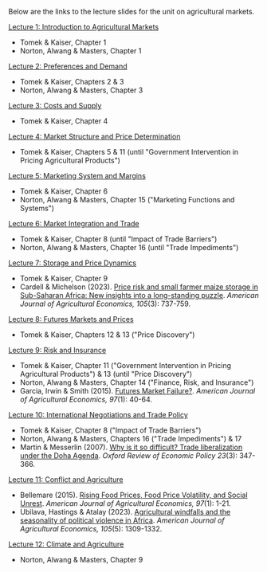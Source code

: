Below are the links to the lecture slides for the unit on agricultural markets.

[Lecture 1: Introduction to Agricultural Markets](https://davidubilava.com/agmarkets_slides/01-Intro.html)

- Tomek & Kaiser, Chapter 1
- Norton, Alwang & Masters, Chapter 1

[Lecture 2: Preferences and Demand](https://davidubilava.com/agmarkets_slides/02-Demand.html)

- Tomek & Kaiser, Chapters 2 & 3
- Norton, Alwang & Masters, Chapter 3

[Lecture 3: Costs and Supply](https://davidubilava.com/agmarkets_slides/03-Supply.html)

- Tomek & Kaiser, Chapter 4

[Lecture 4: Market Structure and Price Determination](https://davidubilava.com/agmarkets_slides/04-Prices.html)

- Tomek & Kaiser, Chapters 5 & 11 (until "Government Intervention in Pricing Agricultural Products")

[Lecture 5: Marketing System and Margins](https://davidubilava.com/agmarkets_slides/05-Vertical.html)

- Tomek & Kaiser, Chapter 6
- Norton, Alwang & Masters, Chapter 15 ("Marketing Functions and Systems")

[Lecture 6: Market Integration and Trade](https://davidubilava.com/agmarkets_slides/06-Spatial.html)

- Tomek & Kaiser, Chapter 8 (until "Impact of Trade Barriers")
- Norton, Alwang & Masters, Chapter 16 (until "Trade Impediments")

[Lecture 7: Storage and Price Dynamics](https://davidubilava.com/agmarkets_slides/07-Temporal.html)

- Tomek & Kaiser, Chapter 9
- Cardell & Michelson (2023). [Price risk and small farmer maize storage in Sub-Saharan Africa: New insights into a long-standing puzzle](https://doi.org/10.1111/ajae.12343). *American Journal of Agricultural Economics, 105*(3): 737-759.

[Lecture 8: Futures Markets and Prices](https://davidubilava.com/agmarkets_slides/08-Futures.html)

- Tomek & Kaiser, Chapters 12 & 13 ("Price Discovery")

[Lecture 9: Risk and Insurance](https://davidubilava.com/agmarkets_slides/09-Risk.html)

- Tomek & Kaiser, Chapter 11 ("Government Intervention in Pricing Agricultural Products") & 13 (until "Price Discovery")
- Norton, Alwang & Masters, Chapter 14 ("Finance, Risk, and Insurance")
- Garcia, Irwin & Smith (2015). [Futures Market Failure?](https://doi.org/10.1093/ajae/aau067). *American Journal of Agricultural Economics, 97*(1): 40-64.

[Lecture 10: International Negotiations and Trade Policy](https://davidubilava.com/agmarkets_slides/10-TradePolicy.html)

- Tomek & Kaiser, Chapter 8 ("Impact of Trade Barriers")
- Norton, Alwang & Masters, Chapters 16 ("Trade Impediments") & 17
- Martin & Messerlin (2007). [Why is it so difficult? Trade liberalization under the Doha Agenda](https://doi.org/10.1093/oxrep/grm026). *Oxford Review of Economic Policy 23*(3): 347-366.

[Lecture 11: Conflict and Agriculture](https://davidubilava.com/agmarkets_slides/11-Conflict.html)

- Bellemare (2015). [Rising Food Prices, Food Price Volatility, and Social Unrest](https://doi.org/10.1093/ajae/aau038). *American Journal of Agricultural Economics, 97*(1): 1-21.
- Ubilava, Hastings & Atalay (2023). [Agricultural windfalls and the seasonality of political violence in Africa](https://doi.org/10.1111/ajae.12364). *American Journal of Agricultural Economics, 105*(5): 1309-1332.

[Lecture 12: Climate and Agriculture](https://davidubilava.com/agmarkets_slides/12-Climate.html)

- Norton, Alwang & Masters, Chapter 9



